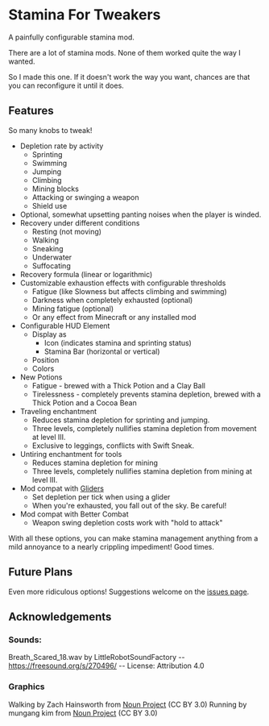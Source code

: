 # Stamina For Tweakers

A painfully configurable stamina mod.

There are a lot of stamina mods. None of them worked quite the way I wanted.

So I made this one. If it doesn't work the way you want, chances are that you can reconfigure it until it does.

## Features
So many knobs to tweak!
* Depletion rate by activity
  * Sprinting
  * Swimming
  * Jumping
  * Climbing
  * Mining blocks
  * Attacking or swinging a weapon
  * Shield use
* Optional, somewhat upsetting panting noises when the player is winded.
* Recovery under different conditions
  * Resting (not moving)
  * Walking
  * Sneaking
  * Underwater
  * Suffocating
* Recovery formula (linear or logarithmic)
* Customizable exhaustion effects with configurable thresholds
  * Fatigue (like Slowness but affects climbing and swimming)
  * Darkness when completely exhausted (optional)
  * Mining fatigue (optional)
  * Or any effect from Minecraft or any installed mod
* Configurable HUD Element
  * Display as
    * Icon (indicates stamina and sprinting status)
    * Stamina Bar (horizontal or vertical)
  * Position
  * Colors
* New Potions
  * Fatigue - brewed with a Thick Potion and a Clay Ball
  * Tirelessness - completely prevents stamina depletion, brewed with a Thick Potion and a Cocoa Bean
* Traveling enchantment
  * Reduces stamina depletion for sprinting and jumping.
  * Three levels, completely nullifies stamina depletion from movement at level III.
  * Exclusive to leggings, conflicts with Swift Sneak.
* Untiring enchantment for tools
  * Reduces stamina depletion for mining
  * Three levels, completely nullifies stamina depletion from mining at level III.
* Mod compat with [Gliders](https://modrinth.com/mod/gliders)
  * Set depletion per tick when using a glider
  * When you're exhausted, you fall out of the sky. Be careful!
* Mod compat with Better Combat
  * Weapon swing depletion costs work with "hold to attack"

With all these options, you can make stamina management anything from a mild annoyance to a nearly crippling impediment! Good times.

## Future Plans

Even more ridiculous options! Suggestions welcome on the [issues page](https://github.com/murphy-slaw/staminafortweakers/issues).

## Acknowledgements

### Sounds:

Breath_Scared_18.wav by LittleRobotSoundFactory -- https://freesound.org/s/270496/ -- License: Attribution 4.0

### Graphics

Walking by Zach Hainsworth
from <a href="https://thenounproject.com/browse/icons/term/walking/" target="_blank" title="Walking Icons">Noun
Project</a> (CC BY 3.0)
Running by mungang kim
from <a href="https://thenounproject.com/browse/icons/term/running/" target="_blank" title="Running Icons">Noun
Project</a> (CC BY 3.0)
